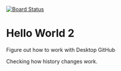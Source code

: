 [![Board Status](https://dev.azure.com/testeITO123/7192cef4-aedd-4b8a-8f34-58173f58f625/aa1c4457-f9e3-4df0-9190-7609a2df9051/_apis/work/boardbadge/a24859f8-cc4a-49db-96c9-60531eac985f)](https://dev.azure.com/testeITO123/7192cef4-aedd-4b8a-8f34-58173f58f625/_boards/board/t/aa1c4457-f9e3-4df0-9190-7609a2df9051/Microsoft.RequirementCategory)
# Hello World 2

Figure out how to work with Desktop GitHub

Checking how history changes work.
